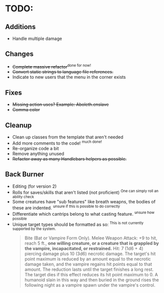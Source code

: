 # TODO:

## Additions
- Handle multiple damage

## Changes
- ~~Complete massive refactor~~<sup>done for now!</sup>
- ~~Convert static strings to language file references.~~
- Indicate to new users that the menu in the corner exists
  
## Fixes
- ~~Missing action uses? Example: Aboleth.enslave~~
- ~~Comma color~~ 

## Cleanup
- Clean up classes from the template that aren't needed
- Add more comments to the code! <sup>much done!</sup>
- Re-organize code a bit
- Remove anything unused
- ~~Refactor away as many Handlebars helpers as possible.~~

## Back Burner
- Editing (for version 2)
- Rolls for saves/skills that aren't listed (not proficient) <sup>One can simply roll an ability check</sup>
- Some creatures have "sub features" like breath weapns, the bodies of these are indented. <sup>unsure if this is possible to do correctly</sup>
- Differentiate which cantrips belong to what casting feature. <sup>unsure how possible</sup>
- Unique target types should be formatted as so: <sup>This is not currently supported by the system.</sup>
	> Bite (Bat or Vampire Form Only). Melee Weapon Attack: +9 to hit, reach 5 ft., **one willing creature, or a creature that is grappled by the vampire, incapacitated, or restrained.** Hit: 7 (1d6 + 4) piercing damage plus 10 (3d6) necrotic damage. The target's hit point maximum is reduced by an amount equal to the necrotic damage taken, and the vampire regains hit points equal to that amount. The reduction lasts until the target finishes a long rest. The target dies if this effect reduces its hit point maximum to 0. A humanoid slain in this way and then buried in the ground rises the following night as a vampire spawn under the vampire's control.
